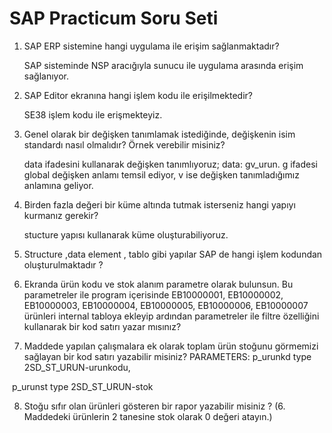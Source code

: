# SAP Practicum Soru Seti

1. SAP ERP sistemine hangi uygulama ile erişim sağlanmaktadır?

   SAP sisteminde NSP aracığıyla sunucu ile uygulama arasında erişim sağlanıyor. 

2. SAP Editor ekranına hangi işlem kodu ile erişilmektedir?

   SE38 işlem kodu ile erişmekteyiz.

3. Genel olarak bir değişken tanımlamak istediğinde, değişkenin isim standardı nasıl olmalıdır? Örnek verebilir misiniz?

   data ifadesini kullanarak değişken tanımlıyoruz; data: gv_urun. g ifadesi global değişken anlamı temsil ediyor, v ise değişken tanımladığımız anlamına geliyor.

4. Birden fazla değeri bir küme altında tutmak isterseniz hangi yapıyı kurmanız gerekir?

   stucture yapısı kullanarak küme oluşturabiliyoruz.

5. Structure ,data element , tablo gibi yapılar SAP de hangi işlem kodundan oluşturulmaktadır ?

6. Ekranda ürün kodu ve stok alanım parametre olarak bulunsun. Bu parametreler ile program içerisinde EB10000001, EB10000002, EB10000003, EB10000004, EB10000005, EB10000006, EB10000007 ürünleri internal tabloya ekleyip ardından parametreler ile filtre özelliğini kullanarak bir kod satırı yazar mısınız?

7. Maddede yapılan çalışmalara ek olarak toplam ürün stoğunu görmemizi sağlayan bir kod satırı yazabilir misiniz?
PARAMETERS: p_urunkd type 2SD_ST_URUN-urunkodu,

​						   p_urunst type 2SD_ST_URUN-stok

8. Stoğu sıfır olan ürünleri gösteren bir rapor yazabilir misiniz ? (6. Maddedeki ürünlerin 2 tanesine stok olarak 0 değeri atayın.)

